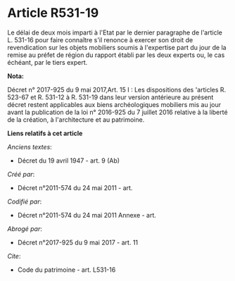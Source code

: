 # Article R531-19

Le délai de deux mois imparti à l'Etat par le dernier paragraphe de l'article L. 531-16 pour faire connaître s'il renonce à
exercer son droit de revendication sur les objets mobiliers soumis à l'expertise part du jour de la remise au préfet de
région du rapport établi par les deux experts ou, le cas échéant, par le tiers expert.

**Nota:**

Décret n° 2017-925 du 9 mai 2017,Art. 15 I : Les dispositions des 'articles R. 523-67 et R. 531-12 à R. 531-19 dans leur
version antérieure au présent décret restent applicables aux biens archéologiques mobiliers mis au jour avant la publication
de la loi n° 2016-925 du 7 juillet 2016 relative à la liberté de la création, à l'architecture et au patrimoine.

**Liens relatifs à cet article**

_Anciens textes_:

  - Décret du 19 avril 1947 - art. 9 (Ab)

_Créé par_:

  - Décret n°2011-574 du 24 mai 2011  - art.

_Codifié par_:

  - Décret n°2011-574 du 24 mai 2011 Annexe - art.

_Abrogé par_:

  - Décret n°2017-925 du 9 mai 2017 - art. 11

_Cite_:

  - Code du patrimoine - art. L531-16
